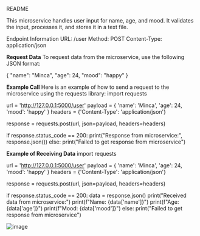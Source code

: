 README

This microservice handles user input for name, age, and mood. It validates the input, processes it, and stores it in a text file.

Endpoint Information
URL: /user
Method: POST
Content-Type: application/json

**Request Data**
To request data from the microservice, use the following JSON format:

{
  "name": "Minca",
  "age": 24,
  "mood": "happy"
}

**Example Call**
Here is an example of how to send a request to the microservice using the requests library:
import requests

url = 'http://127.0.0.1:5000/user'
payload = {
    'name': 'Minca',
    'age': 24,
    'mood': 'happy'
}
headers = {'Content-Type': 'application/json'}

response = requests.post(url, json=payload, headers=headers)

if response.status_code == 200:
    print("Response from microservice:", response.json())
else:
    print("Failed to get response from microservice")

**Example of Receiving Data**
import requests

url = 'http://127.0.0.1:5000/user'
payload = {
    'name': 'Minca',
    'age': 24,
    'mood': 'happy'
}
headers = {'Content-Type': 'application/json'}

response = requests.post(url, json=payload, headers=headers)

if response.status_code == 200:
    data = response.json()
    print("Received data from microservice:")
    print(f"Name: {data['name']}")
    print(f"Age: {data['age']}")
    print(f"Mood: {data['mood']}")
else:
    print("Failed to get response from microservice")



![image](https://github.com/Kamiide0010/mood_microservice/assets/102687528/3377f6a0-119d-4976-b36d-6b94f4c63d7c)
